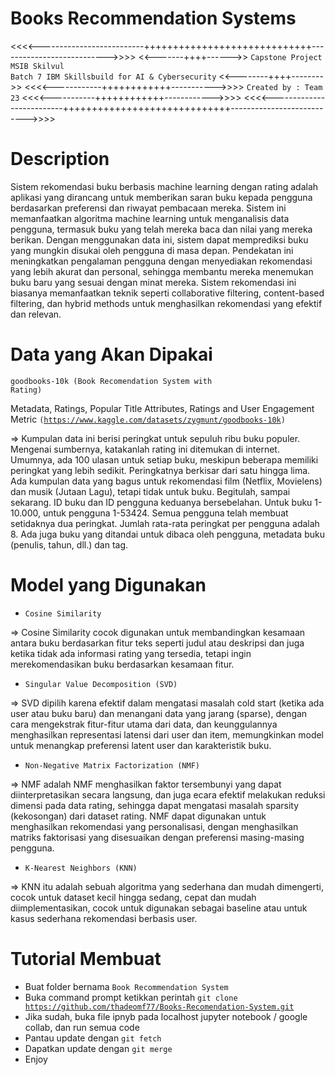 # Books Recommendation Systems
<<<<--------------------------+++++++++++++++++++++++++++++--------------------------->>>>
<<-------++++------>> <code>Capstone Project MSIB Skilvul Batch 7 IBM Skillsbuild for AI & Cybersecurity</code> <<--------++++-------->>
<<<<------------++++++++++++----------->>>> <code>Created by : Team 23</code> <<<<-----------++++++++++++------------>>>>
<<<<--------------------------+++++++++++++++++++++++++++++--------------------------->>>>
# Description
Sistem rekomendasi buku berbasis machine learning dengan rating adalah aplikasi yang dirancang untuk memberikan saran buku kepada pengguna berdasarkan preferensi dan riwayat pembacaan mereka. Sistem ini memanfaatkan algoritma machine learning untuk menganalisis data pengguna, termasuk buku yang telah mereka baca dan nilai yang mereka berikan. Dengan menggunakan data ini, sistem dapat memprediksi buku yang mungkin disukai oleh pengguna di masa depan. Pendekatan ini meningkatkan pengalaman pengguna dengan menyediakan rekomendasi yang lebih akurat dan personal, sehingga membantu mereka menemukan buku baru yang sesuai dengan minat mereka. Sistem rekomendasi ini biasanya memanfaatkan teknik seperti collaborative filtering, content-based filtering, dan hybrid methods untuk menghasilkan rekomendasi yang efektif dan relevan.

# Data yang Akan Dipakai
<code>goodbooks-10k (Book Recomendation System with Rating)</code> 

Metadata, Ratings, Popular Title Attributes, Ratings and User Engagement Metric <code>(https://www.kaggle.com/datasets/zygmunt/goodbooks-10k)</code>

=> Kumpulan data ini berisi peringkat untuk sepuluh ribu buku populer. Mengenai sumbernya, katakanlah rating ini ditemukan di internet. Umumnya, ada 100 ulasan untuk setiap buku, meskipun beberapa memiliki peringkat yang lebih sedikit. Peringkatnya berkisar dari satu hingga lima. Ada kumpulan data yang bagus untuk rekomendasi film (Netflix, Movielens) dan musik (Jutaan Lagu), tetapi tidak untuk buku. Begitulah, sampai sekarang. ID buku dan ID pengguna keduanya bersebelahan. Untuk buku 1-10.000, untuk pengguna 1-53424. Semua pengguna telah membuat setidaknya dua peringkat. Jumlah rata-rata peringkat per pengguna adalah 8. Ada juga buku yang ditandai untuk dibaca oleh pengguna, metadata buku (penulis, tahun, dll.) dan tag. 

# Model yang Digunakan
- <code>Cosine Similarity</code>

=> Cosine Similarity cocok digunakan untuk membandingkan kesamaan antara buku berdasarkan fitur teks seperti judul atau deskripsi dan juga ketika tidak ada informasi rating yang tersedia, tetapi ingin merekomendasikan buku berdasarkan kesamaan fitur.

- <code>Singular Value Decomposition (SVD)</code>

=> SVD dipilih karena efektif dalam mengatasi masalah cold start (ketika ada user atau buku baru) dan menangani data yang jarang (sparse), dengan cara mengekstrak fitur-fitur utama dari data, dan keunggulannya menghasilkan representasi latensi dari user dan item, memungkinkan model untuk menangkap preferensi latent user dan karakteristik buku.

- <code>Non-Negative Matrix Factorization (NMF)</code>

=> NMF adalah NMF menghasilkan faktor tersembunyi yang dapat diinterpretasikan secara langsung, dan juga ecara efektif melakukan reduksi dimensi pada data rating, sehingga dapat mengatasi masalah sparsity (kekosongan) dari dataset rating. NMF dapat digunakan untuk menghasilkan rekomendasi yang personalisasi, dengan menghasilkan matriks faktorisasi yang disesuaikan dengan preferensi masing-masing pengguna.

- <code>K-Nearest Neighbors (KNN)</code>

=> KNN itu adalah sebuah algoritma yang sederhana dan mudah dimengerti, cocok untuk dataset kecil hingga sedang, cepat dan mudah diimplementasikan, cocok untuk digunakan sebagai baseline atau untuk kasus sederhana rekomendasi berbasis user.

# Tutorial Membuat
- Buat folder bernama <code>Book Recommendation System</code>
- Buka command prompt ketikkan perintah <code>git clone https://github.com/thadeomf77/Books-Recomendation-System.git</code>
- Jika sudah, buka file ipnyb pada localhost jupyter notebook / google collab, dan run semua code
- Pantau update dengan <code>git fetch</code>
- Dapatkan update dengan <code>git merge</code>
- Enjoy

